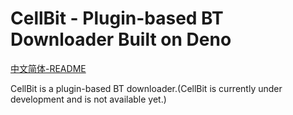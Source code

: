 # CellBit - Plugin-based BT Downloader Built on Deno

[中文简体-README](./README.zh-cn.md)

CellBit is a plugin-based BT downloader.(CellBit is currently under development and is not available yet.)
